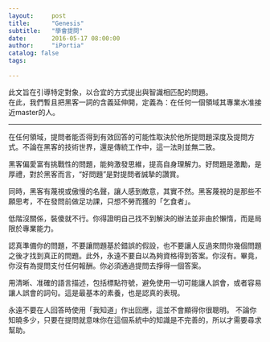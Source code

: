 ```yaml
---
layout:     post
title:      "Genesis"
subtitle:   "學會提問"
date:       2016-05-17 08:00:00
author:     "iPortia"
catalog: false
tags:
    
---
```





此文旨在引導特定對象，以合宜的方式提出與智識相匹配的問題。  
在此，我們暫且把黑客一詞的含義延伸開，定義為：在任何一個領域其專業水准接近master的人。

****

在任何領域，提問者能否得到有效回答的可能性取決於他所提問題深度及提問方式。不論在黑客的技術世界，還是傳統工作中，這一法則並無二致。

黑客偏愛富有挑戰性的問題，能夠激發思維，提高自身理解力。好問題是激勵，是厚禮，對於黑客而言，“好問題”是對提問者誠摯的讚賞。

同時，黑客有蔑視或傲慢的名聲，讓人感到敵意，其實不然。黑客蔑視的是那些不願思考，不在發問前做足功課，只想不勞而獲的「乞食者」。

低階沒關係，裝傻就不行。你得證明自己找不到解決的辦法並非由於懶惰，而是局限於專業能力。

認真準備你的問題，不要讓問題基於錯誤的假設，也不要讓人反過來問你幾個問題之後才找到真正的問題。此外，永遠不要自以為夠資格得到答案。你沒有。畢竟，你沒有為提問支付任何報酬。你必須通過提問去掙得一個答案。

用清晰、准確的語言描述，包括標點符號，避免使用一切可能讓人誤會，或者容易讓人誤會的詞句。這是最基本的素養，也是認真的表現。

永遠不要在人回答時使用「我知道」作出回應，這並不會顯得你很聰明。 不論你知曉多少，只要在提問就意味你在這個系統中的知識是不完善的，所以才需要尋求幫助。


